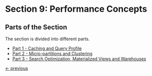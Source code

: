 # Section 9: Performance Concepts

## Parts of the Section
The section is divided into different parts.

* [Part 1 - Caching and Query Profile](notes_section09part01.md)
* [Part 2 - Micro-partitions and Clustering](notes_section09part02.md)
* [Part 3 - Search Optimization, Materialized Views and Warehouses](notes_section09part03.md)

[<- previous](../README.md)
